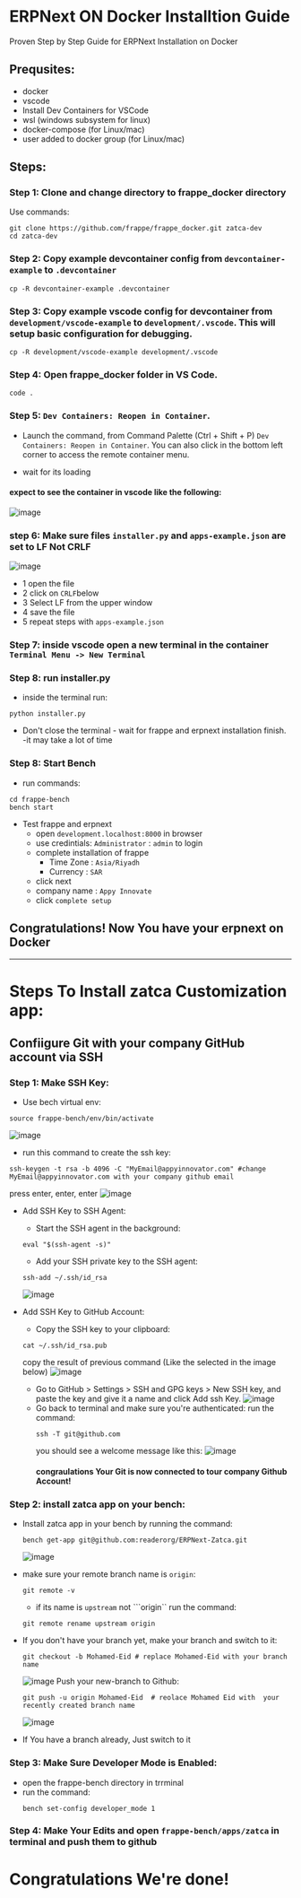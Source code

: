 # ERPNext ON Docker Installtion Guide

Proven Step by Step Guide for ERPNext Installation on Docker

## Prequsites:
- docker
- vscode
- Install Dev Containers for VSCode 
- wsl (windows subsystem for linux)  
- docker-compose (for Linux/mac)
- user added to docker group (for Linux/mac)

## Steps:

### Step 1: Clone and change directory to frappe_docker directory
Use commands: 
```shell
git clone https://github.com/frappe/frappe_docker.git zatca-dev
cd zatca-dev
```

### Step 2: Copy example devcontainer config from `devcontainer-example` to `.devcontainer`

```shell
cp -R devcontainer-example .devcontainer
```

### Step 3: Copy example vscode config for devcontainer from `development/vscode-example` to `development/.vscode`. This will setup basic configuration for debugging.

```shell
cp -R development/vscode-example development/.vscode
```

### Step 4: Open frappe_docker folder in VS Code.

```shell
code .
```

### Step 5:  `Dev Containers: Reopen in Container`. 

- Launch the command, from Command Palette (Ctrl + Shift + P) `Dev Containers: Reopen in Container`. You can also click in the bottom left corner to access the remote container menu.

- wait for its loading

#### expect to see the container in vscode like the following:
![image](imgs/first_container.png)

### step 6: Make sure files `installer.py` and `apps-example.json` are set to LF Not CRLF
![image](imgs/LF.png)
- 1 open the file
- 2 click on `CRLF`below 
- 3 Select LF from the upper window
- 4 save the file
- 5 repeat steps with `apps-example.json`

### Step 7: inside vscode open a new terminal in the container `Terminal Menu -> New Terminal`

### Step 8: run installer.py

- inside the terminal run:
 ```shell
python installer.py
```
- Don't close the terminal - wait for frappe and erpnext installation finish. -it may take a lot of time

### Step 8: Start Bench
- run commands:
 ```shell
cd frappe-bench
bench start
```
- Test frappe and erpnext
    - open `development.localhost:8000` in browser
    - use credintials: `Administrator` : `admin` to login
    - complete installation of frappe
        - Time Zone : `Asia/Riyadh`
        - Currency  : `SAR`
    - click next
    - company name : `Appy Innovate`
    - click `complete setup`
## Congratulations! Now You have your erpnext on Docker

- ----------------------------------------------------

# Steps To Install zatca Customization app:


## Confiigure Git with your company GitHub account via SSH

### Step 1: Make SSH Key:
- Use bech virtual env:
```shell
source frappe-bench/env/bin/activate
```
![image](https://github.com/Mohamed-Eid-Appy/ERPNext-Docker-Installtion-Guide/assets/170640563/56a7f21e-276b-4ee6-8032-713183b8e3f9)

- run this command to create the ssh key:
```shell
ssh-keygen -t rsa -b 4096 -C "MyEmail@appyinnovator.com" #change MyEmail@appyinnovator.com with your company github email
```

press enter, enter, enter
![image](https://github.com/Mohamed-Eid-Appy/ERPNext-Docker-Installtion-Guide/assets/170640563/36bd8684-8776-4885-a1e1-092e20f266d0)

- Add SSH Key to SSH Agent:
  - Start the SSH agent in the background:
  ```shell
  eval "$(ssh-agent -s)"
  ```
  - Add your SSH private key to the SSH agent:
  ```shell
  ssh-add ~/.ssh/id_rsa
  ```
  ![image](https://github.com/Mohamed-Eid-Appy/ERPNext-Docker-Installtion-Guide/assets/170640563/8864eca1-ce07-4e73-8b75-640a5e0d49e6)

- Add SSH Key to GitHub Account:
  - Copy the SSH key to your clipboard:
  ```shell
  cat ~/.ssh/id_rsa.pub
  ```
   copy  the result of previous command (Like the selected in the image below)
  ![image](https://github.com/Mohamed-Eid-Appy/ERPNext-Docker-Installtion-Guide/assets/170640563/34f9b3dc-a165-43b4-ae03-712acbce2a5e)

  - Go to GitHub > Settings > SSH and GPG keys > New SSH key, and paste the key and give it a name and click Add ssh Key.
    ![image](https://github.com/Mohamed-Eid-Appy/ERPNext-Docker-Installtion-Guide/assets/170640563/78ea444f-b5f6-405b-ae1f-fe0faf906c9a)
  - Go back to terminal and make sure you're authenticated:
    run the command:
    ```shell
    ssh -T git@github.com
    ```
    you should see a welcome message like this:
    ![image](https://github.com/Mohamed-Eid-Appy/ERPNext-Docker-Installtion-Guide/assets/170640563/efb8016f-1e16-4300-8029-a0fc903bef6a)
    #### congraulations Your Git is now connected to tour company Github Account!

### Step 2: install zatca app on your bench:
- Install zatca app in your bench by running the command:
  ```shell
  bench get-app git@github.com:readerorg/ERPNext-Zatca.git
  ```
  ![image](https://github.com/Mohamed-Eid-Appy/ERPNext-Docker-Installtion-Guide/assets/170640563/a2155dd8-96c7-4355-8ffd-8732dd337dca)

- make sure your remote branch name is ```origin```:
  ```shell
  git remote -v
  ```
  -   if its name is ```upstream``` not ```origin`` run the command:
     ```shell
     git remote rename upstream origin
     ```
- If you don't have your branch yet, make your branch and switch to it:
  ```shell
  git checkout -b Mohamed-Eid # replace Mohamed-Eid with your branch name
  ```
  ![image](https://github.com/Mohamed-Eid-Appy/ERPNext-Docker-Installtion-Guide/assets/170640563/0e7370a4-4a64-4b45-a688-379fab983c5f)
  Push your new-branch to Github:
  ```shell
  git push -u origin Mohamed-Eid  # reolace Mohamed Eid with  your recently created branch name
  ```
  ![image](https://github.com/Mohamed-Eid-Appy/ERPNext-Docker-Installtion-Guide/assets/170640563/c973dac3-5767-4f93-8392-901b28ebc799)

- If You have a branch already, Just switch to it

### Step 3: Make Sure Developer Mode is Enabled:
- open the frappe-bench directory in trrminal
- run the command:
  ```shell
  bench set-config developer_mode 1
  ```

### Step 4: Make Your Edits and open ```frappe-bench/apps/zatca``` in terminal and push them to github


# Congratulations We're done!
